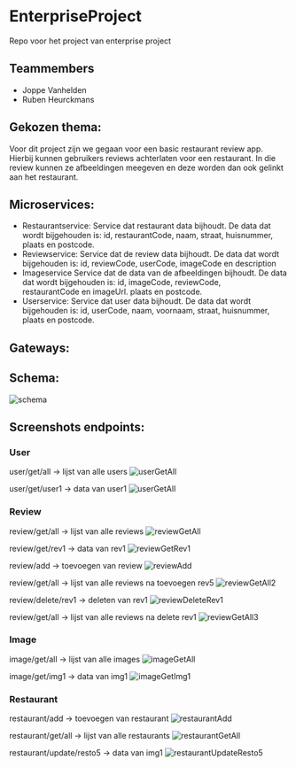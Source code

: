 # EnterpriseProject
Repo voor het project van enterprise project

## Teammembers
- Joppe Vanhelden
- Ruben Heurckmans

## Gekozen thema:
Voor dit project zijn we gegaan voor een basic restaurant review app. Hierbij kunnen gebruikers reviews achterlaten voor een restaurant. In die review kunnen ze afbeeldingen meegeven en deze worden dan ook gelinkt aan het restaurant.

## Microservices: 
- Restaurantservice:
  Service dat restaurant data bijhoudt. De data dat wordt bijgehouden is: id, restaurantCode, naam, straat, huisnummer, 
  plaats en postcode.
- Reviewservice:
  Service dat de review data bijhoudt. De data dat wordt bijgehouden is: id, reviewCode, userCode, imageCode en description
- Imageservice
  Service dat de data van de afbeeldingen bijhoudt. De data dat wordt bijgehouden is: id, imageCode, reviewCode,   
  restaurantCode en imageUrl.
  plaats en postcode.
- Userservice:
  Service dat user data bijhoudt. De data dat wordt bijgehouden is: id, userCode, naam, voornaam, straat, huisnummer, 
  plaats en postcode.

## Gateways:

## Schema:
![schema](./Screenshots/schema.png)

## Screenshots endpoints:

### User
user/get/all -> lijst van alle users
![userGetAll](./Screenshots/userGetAll.png)

user/get/user1 -> data van user1
![userGetAll](./Screenshots/userGetUser1.png)

### Review
review/get/all -> lijst van alle reviews
![reviewGetAll](./Screenshots/ReviewGetAll.png)

review/get/rev1 -> data van rev1
![reviewGetRev1](./Screenshots/reviewGetRev1.png)

review/add -> toevoegen van review
![reviewAdd](./Screenshots/reviewAdd.png)

review/get/all -> lijst van alle reviews na toevoegen rev5
![reviewGetAll2](./Screenshots/reviewGetAll2.png)

review/delete/rev1 -> deleten van rev1
![reviewDeleteRev1](./Screenshots/reviewDeleteRev1.png)

review/get/all -> lijst van alle reviews na delete rev1
![reviewGetAll3](./Screenshots/reviewGetAll3.png)

### Image

image/get/all -> lijst van alle images
![imageGetAll](./Screenshots/imageGetAll.png)

image/get/img1 -> data van img1
![imageGetImg1](./Screenshots/imageGetImg1.png)

### Restaurant

restaurant/add -> toevoegen van restaurant
![restaurantAdd](./Screenshots/restaurantAdd.png)

restaurant/get/all -> lijst van alle restaurants
![restaurantGetAll](./Screenshots/restaurantGetAll.png)

restaurant/update/resto5 -> data van img1
![restaurantUpdateResto5](./Screenshots/restaurantUpdateResto5.png)


